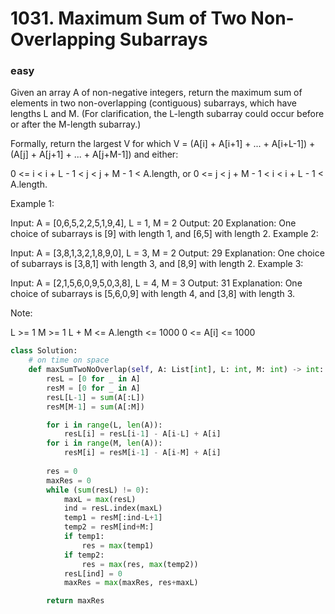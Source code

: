 
# 1031. Maximum Sum of Two Non-Overlapping Subarrays
### easy
Given an array A of non-negative integers, return the maximum sum of elements in two non-overlapping (contiguous) subarrays, which have lengths L and M.  (For clarification, the L-length subarray could occur before or after the M-length subarray.)

Formally, return the largest V for which V = (A[i] + A[i+1] + ... + A[i+L-1]) + (A[j] + A[j+1] + ... + A[j+M-1]) and either:

0 <= i < i + L - 1 < j < j + M - 1 < A.length, or
0 <= j < j + M - 1 < i < i + L - 1 < A.length.
 

Example 1:

Input: A = [0,6,5,2,2,5,1,9,4], L = 1, M = 2
Output: 20
Explanation: One choice of subarrays is [9] with length 1, and [6,5] with length 2.
Example 2:

Input: A = [3,8,1,3,2,1,8,9,0], L = 3, M = 2
Output: 29
Explanation: One choice of subarrays is [3,8,1] with length 3, and [8,9] with length 2.
Example 3:

Input: A = [2,1,5,6,0,9,5,0,3,8], L = 4, M = 3
Output: 31
Explanation: One choice of subarrays is [5,6,0,9] with length 4, and [3,8] with length 3.
 

Note:

L >= 1
M >= 1
L + M <= A.length <= 1000
0 <= A[i] <= 1000

```python
class Solution:
    # on time on space
    def maxSumTwoNoOverlap(self, A: List[int], L: int, M: int) -> int:
        resL = [0 for _ in A]
        resM = [0 for _ in A]
        resL[L-1] = sum(A[:L])
        resM[M-1] = sum(A[:M])

        for i in range(L, len(A)):
            resL[i] = resL[i-1] - A[i-L] + A[i]
        for i in range(M, len(A)):
            resM[i] = resM[i-1] - A[i-M] + A[i] 
        
        res = 0
        maxRes = 0
        while (sum(resL) != 0):
            maxL = max(resL)
            ind = resL.index(maxL)
            temp1 = resM[:ind-L+1]
            temp2 = resM[ind+M:]
            if temp1:
                res = max(temp1)
            if temp2:
                res = max(res, max(temp2))      
            resL[ind] = 0
            maxRes = max(maxRes, res+maxL)

        return maxRes
            
```